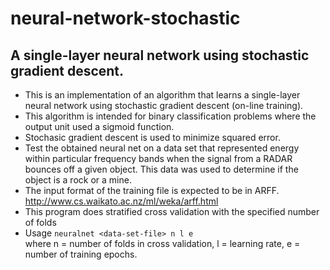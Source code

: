# neural-network-stochastic
## A single-layer neural network using stochastic gradient descent. ##
* This is an implementation of an algorithm that learns a single-layer neural network using stochastic gradient descent (on-line training). 
* This algorithm is intended for binary classification problems where the output unit used a sigmoid function.
* Stochasic gradient descent is used to minimize squared error.
* Test the obtained neural net on a data set that represented energy within particular frequency bands when the signal from a RADAR bounces off a given object. This data was used to determine if the object is a rock or a mine. 
* The input format of the training file is expected to be in ARFF. http://www.cs.waikato.ac.nz/ml/weka/arff.html
* This program does stratified cross validation with the specified number of folds
* Usage `neuralnet <data-set-file> n l e`
<br> where n = number of folds in cross validation, l = learning rate, e = number of training epochs.
